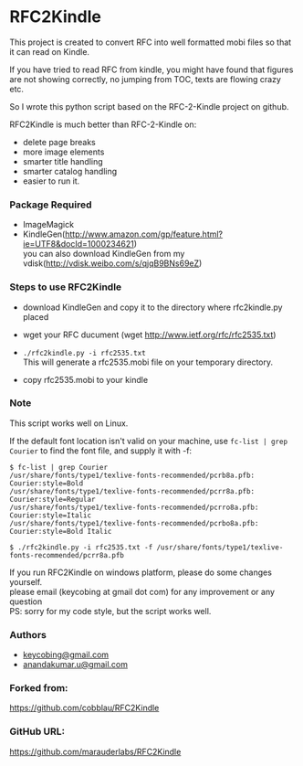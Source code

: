 RFC2Kindle
============

This project is created to convert RFC into well formatted mobi files so that it can read on Kindle.

If you have tried to read RFC from kindle, you might have found that figures are not showing correctly, no jumping from TOC, texts are flowing crazy etc.

So I wrote this python script based on the RFC-2-Kindle project on github.

RFC2Kindle is much better than RFC-2-Kindle on:
* delete page breaks
* more image elements
* smarter title handling
* smarter catalog handling
* easier to run it.

### Package Required
- ImageMagick
- KindleGen(http://www.amazon.com/gp/feature.html?ie=UTF8&docId=1000234621)  
  you can also download KindleGen from my vdisk(http://vdisk.weibo.com/s/qjqB9BNs69eZ)

### Steps to use RFC2Kindle
- download KindleGen and copy it to the directory where rfc2kindle.py placed
- wget your RFC ducument
  (wget http://www.ietf.org/rfc/rfc2535.txt)

- `./rfc2kindle.py -i rfc2535.txt`  
   This will generate a rfc2535.mobi file on your temporary directory.

- copy rfc2535.mobi to your kindle

### Note
This script works well on Linux. 


If the default font location isn't valid on your machine, use `fc-list | grep Courier` to find the font file, and supply it with -f:

```
$ fc-list | grep Courier
/usr/share/fonts/type1/texlive-fonts-recommended/pcrb8a.pfb: Courier:style=Bold
/usr/share/fonts/type1/texlive-fonts-recommended/pcrr8a.pfb: Courier:style=Regular
/usr/share/fonts/type1/texlive-fonts-recommended/pcrro8a.pfb: Courier:style=Italic
/usr/share/fonts/type1/texlive-fonts-recommended/pcrbo8a.pfb: Courier:style=Bold Italic

$ ./rfc2kindle.py -i rfc2535.txt -f /usr/share/fonts/type1/texlive-fonts-recommended/pcrr8a.pfb
```

If you run RFC2Kindle on windows platform, please do some changes yourself.  
please email (keycobing at gmail dot com) for any improvement or any question  
PS: sorry for my code style, but the script works well.

### Authors
* keycobing@gmail.com
* anandakumar.u@gmail.com


### Forked from:
https://github.com/cobblau/RFC2Kindle


### GitHub URL:
https://github.com/marauderlabs/RFC2Kindle
